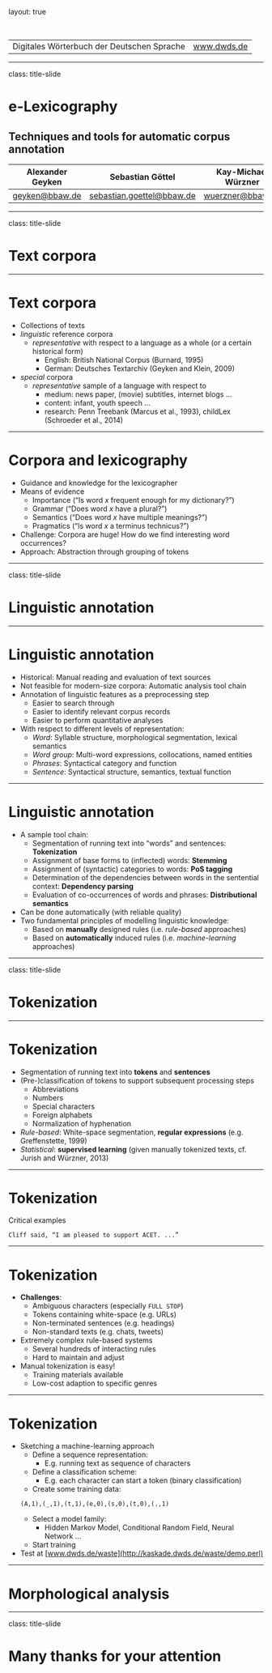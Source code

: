 layout: true
  
<div class="my-header"></div>

<div class="my-footer">
  <table>
    <tr>
      <td>Digitales Wörterbuch der Deutschen Sprache</td>
      <td style="text-align:right"><a href="https://www.dwds.de/">www.dwds.de</a></td>
    </tr>
  </table>
</div>

---

class: title-slide

# e-Lexicography

## Techniques and tools for automatic corpus annotation

| Alexander Geyken | Sebastian Göttel | Kay-Michael Würzner |
|:----------------:|:----------------:|:-------------------:|
| [geyken@bbaw.de](mailto:geyken@bbaw.de) | [sebastian.goettel@bbaw.de](mailto:sebastian.goettel@bbaw.de) | [wuerzner@bbaw.de](mailto:wuerzner@bbaw.de) |

---

class: title-slide

# Text corpora

---

# Text corpora

- Collections of texts
- *linguistic* reference corpora
    + *representative* with respect to a language as a whole (or a certain historical form)
        * English: British National Corpus (Burnard, 1995)
        * German: Deutsches Textarchiv (Geyken and Klein, 2009)
- *special* corpora
    + *representative* sample of a language with respect to
        * medium: news paper, (movie) subtitles, internet blogs ...
        * content: infant, youth speech ...
        * research: Penn Treebank (Marcus et al., 1993), childLex (Schroeder et al., 2014)

---

# Corpora and lexicography

- Guidance and knowledge for the lexicographer
- Means of evidence
    + Importance (“Is word *x* frequent enough for my dictionary?”)
    + Grammar (“Does word *x* have a plural?”)
    + Semantics (“Does word *x* have multiple meanings?”)
    + Pragmatics (“Is word *x* a terminus technicus?”)
- Challenge: Corpora are huge! How do we find interesting word occurrences?
- Approach: Abstraction through grouping of tokens

---

class: title-slide

# Linguistic annotation

---

# Linguistic annotation

- Historical: Manual reading and evaluation of text sources
- Not feasible for modern-size corpora: Automatic analysis tool chain
- Annotation of linguistic features as a preprocessing step
    + Easier to search through
    + Easier to identify relevant corpus records
    + Easier to perform quantitative analyses
- With respect to different levels of representation:
    + *Word*: Syllable structure, morphological segmentation, lexical semantics
    + *Word group*: Multi-word expressions, collocations, named entities
    + *Phrases*: Syntactical category and function
    + *Sentence*: Syntactical structure, semantics, textual function

---

# Linguistic annotation

- A sample tool chain:
    + Segmentation of running text into “words” and sentences: **Tokenization**
    + Assignment of base forms to (inflected) words: **Stemming**
    + Assignment of (syntactic) categories to words: **PoS tagging**
    + Determination of the dependencies between words in the sentential context: **Dependency parsing**
    + Evaluation of co-occurrences of words and phrases: **Distributional semantics**
- Can be done automatically (with reliable quality)
- Two fundamental principles of modelling linguistic knowledge:
    + Based on **manually** designed rules (i.e. *rule-based* approaches)
    + Based on **automatically** induced rules (i.e. *machine-learning* approaches)

---

class: title-slide

# Tokenization

---

# Tokenization

- Segmentation of running text into **tokens** and **sentences**
- (Pre-)classification of tokens to support subsequent processing steps
    + Abbreviations
    + Numbers
    + Special characters
    + Foreign alphabets
    + Normalization of hyphenation
- *Rule-based*: White-space segmentation, **regular expressions** (e.g. Greffenstette, 1999)
- *Statistical*: **supervised learning** (given manually tokenized texts, cf. Jurish and Würzner, 2013)

---

# Tokenization

Critical examples
```
Cliff said, “I am pleased to support ACET. ...”
```

---

# Tokenization

- **Challenges**:
    + Ambiguous characters (especially `FULL STOP`)
    + Tokens containing white-space (e.g. URLs)
    + Non-terminated sentences (e.g. headings)
    + Non-standard texts (e.g. chats, tweets)
- Extremely complex rule-based systems
    + Several hundreds of interacting rules
    + Hard to maintain and adjust
- Manual tokenization is easy!
    + Training materials available
    + Low-cost adaption to specific genres

---

# Tokenization

- Sketching a machine-learning approach
    + Define a sequence representation:
        * E.g. running text as sequence of characters
    + Define a classification scheme:
        * E.g. each character can start a token (binary classification)
    + Create some training data:
	```
	(A,1),(_,1),(t,1),(e,0),(s,0),(t,0),(.,1)
	```
    + Select a model family:
        * Hidden Markov Model, Conditional Random Field, Neural Network ...
    + Start training
- Test at [www.dwds.de/waste](http://kaskade.dwds.de/waste/demo.perl)

---

# Morphological analysis

---

class: title-slide

# Many thanks for your attention
